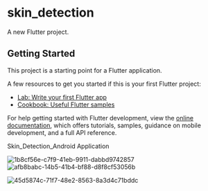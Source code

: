 # skin_detection

A new Flutter project.

## Getting Started

This project is a starting point for a Flutter application.

A few resources to get you started if this is your first Flutter project:

- [Lab: Write your first Flutter app](https://docs.flutter.dev/get-started/codelab)
- [Cookbook: Useful Flutter samples](https://docs.flutter.dev/cookbook)

For help getting started with Flutter development, view the
[online documentation](https://docs.flutter.dev/), which offers tutorials,
samples, guidance on mobile development, and a full API reference.


Skin_Detection_Android Application

![1b8cf56e-c7f9-41eb-9911-dabbd9742857](https://github.com/Parthiban-Surendran/Skin-Disease-Detection-by-CNN-Model-tflite-FlutterAndroidApp/assets/156060026/40c4a4c9-8f9f-4907-80cb-2a6346536b22)
![afb8babc-14b5-41b4-bf88-d8f8cf53056b](https://github.com/Parthiban-Surendran/Skin-Disease-Detection-by-CNN-Model-tflite-FlutterAndroidApp/assets/156060026/9b91444f-9aeb-4418-af2d-aba0dd812d99)

![45d5874c-71f7-48e2-8563-8a3d4c71bddc](https://github.com/Parthiban-Surendran/Skin-Disease-Detection-by-CNN-Model-tflite-FlutterAndroidApp/assets/156060026/6cdb44d5-e87c-420d-87f8-3496c11fcc07)


